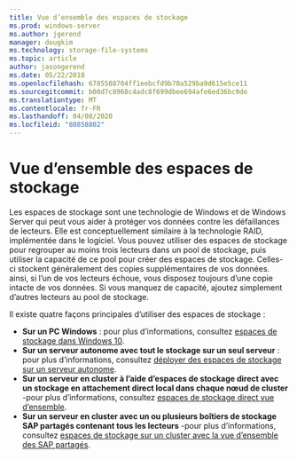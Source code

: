 ```yaml
---
title: Vue d’ensemble des espaces de stockage
ms.prod: windows-server
ms.author: jgerend
manager: dougkim
ms.technology: storage-file-systems
ms.topic: article
author: jasongerend
ms.date: 05/22/2018
ms.openlocfilehash: 6785508704ff1eebcfd9b70a529ba9d615e5ce11
ms.sourcegitcommit: b00d7c8968c4adc8f699dbee694afe6ed36bc9de
ms.translationtype: MT
ms.contentlocale: fr-FR
ms.lasthandoff: 04/08/2020
ms.locfileid: "80858802"
---
```

# <a name="storage-spaces-overview"></a>Vue d’ensemble des espaces de stockage

Les espaces de stockage sont une technologie de Windows et de Windows Server qui peut vous aider à protéger vos données contre les défaillances de lecteurs. Elle est conceptuellement similaire à la technologie RAID, implémentée dans le logiciel. Vous pouvez utiliser des espaces de stockage pour regrouper au moins trois lecteurs dans un pool de stockage, puis utiliser la capacité de ce pool pour créer des espaces de stockage. Celles-ci stockent généralement des copies supplémentaires de vos données. ainsi, si l’un de vos lecteurs échoue, vous disposez toujours d’une copie intacte de vos données. Si vous manquez de capacité, ajoutez simplement d’autres lecteurs au pool de stockage.

Il existe quatre façons principales d’utiliser des espaces de stockage :

- **Sur un PC Windows** : pour plus d’informations, consultez [espaces de stockage dans Windows 10](https://windows.microsoft.com/windows-10/storage-spaces-windows-10).
- **Sur un serveur autonome avec tout le stockage sur un seul serveur** : pour plus d’informations, consultez [déployer des espaces de stockage sur un serveur autonome](deploy-standalone-storage-spaces.md).
- **Sur un serveur en cluster à l’aide d’espaces de stockage direct avec un stockage en attachement direct local dans chaque nœud de cluster** -pour plus d’informations, consultez [espaces de stockage direct vue d’ensemble](storage-spaces-direct-overview.md).
- **Sur un serveur en cluster avec un ou plusieurs boîtiers de stockage SAP partagés contenant tous les lecteurs** -pour plus d’informations, consultez [espaces de stockage sur un cluster avec la vue d’ensemble des SAP partagés](https://docs.microsoft.com/previous-versions/windows/it-pro/windows-server-2012-R2-and-2012/hh831739(v%3dws.11)).

